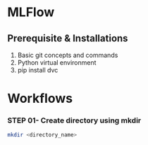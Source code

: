 # MLFlow

## Prerequisite & Installations

1. Basic git concepts and commands
2. Python virtual environment
3. pip install dvc


# Workflows


### STEP 01- Create directory using mkdir 
```bash
mkdir <directory_name>
```
